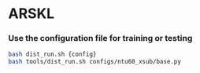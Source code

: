 # ARSKL

###    Use the configuration file for training or testing
```bash
bash dist_run.sh {config}
bash tools/dist_run.sh configs/ntu60_xsub/base.py
```